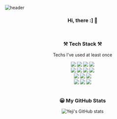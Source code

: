 ![header](https://capsule-render.vercel.app/api?type=waving&color=gradient&height=200&section=header&text=yejiiha&fontSize=70&fontAlignY=40)

<div align="center">

### Hi, there :] 👋

<br />

### ⚒️ Tech Stack ⚒️

<div align='center'>
<p>Techs I've used at least once</p>

  <img src="https://img.shields.io/badge/HTML5-E34F26?style=flat-square&logo=HTML5&logoColor=white"/>
  <img src="https://img.shields.io/badge/JavaScript-F7DF1E?style=flat-square&logo=JavaScript&logoColor=white"/>
   <img src="https://img.shields.io/badge/TypeScript-3178C6?style=flat-square&logo=TypeScript&logoColor=white"/>
   <img src="https://img.shields.io/badge/Python-3776AB?style=flat-square&logo=Python&logoColor=white"/>
  
  
  
  <br />
  
  <img src="https://img.shields.io/badge/React-61DAFB?style=flat-square&logo=React&logoColor=white"/>
  <img src="https://img.shields.io/badge/React%20Native-0088CC?style=flat-square&logo=React&logoColor=white"/>
  <img src="https://img.shields.io/badge/Next.js-000000?style=flat-square&logo=Next.js&logoColor=white"/>
  <img src="https://img.shields.io/badge/Redux-764ABC?style=flat-square&logo=Redux&logoColor=white"/>
  
  
  <br />
  
  <img src="https://img.shields.io/badge/GraphQL-E434AA?style=flat-square&logo=GraphQL&logoColor=white"/>
    <img src="https://img.shields.io/badge/Apollo%20GraphQL-311C87?style=flat-square&logo=Apollo%20GraphQL&logoColor=white"/>
   <img src="https://img.shields.io/badge/Node.js-339933?style=flat-square&logo=Node.js&logoColor=white"/>
   
  
  <br />
  
   <img src="https://img.shields.io/badge/CSS3-1572B6?style=flat-square&logo=CSS3&logoColor=white"/>
  <img src="https://img.shields.io/badge/Styled%20Components-DB7093?style=flat-square&logo=styled-components&logoColor=white"/>
  <img src="https://img.shields.io/badge/Tailwind%20CSS-06B6D4?style=flat-square&logo=TailwindCSS&logoColor=white"/>
  
  
  
  
</div>

<br />

### 😀 My GitHub Stats

![Yeji's GitHub stats](https://github-readme-stats.vercel.app/api?username=yejiiha&show_icons=true)

</div>

